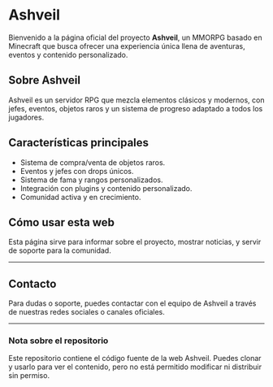 # Ashveil

Bienvenido a la página oficial del proyecto **Ashveil**, un MMORPG basado en Minecraft que busca ofrecer una experiencia única llena de aventuras, eventos y contenido personalizado.

## Sobre Ashveil

Ashveil es un servidor RPG que mezcla elementos clásicos y modernos, con jefes, eventos, objetos raros y un sistema de progreso adaptado a todos los jugadores.

## Características principales

- Sistema de compra/venta de objetos raros.
- Eventos y jefes con drops únicos.
- Sistema de fama y rangos personalizados.
- Integración con plugins y contenido personalizado.
- Comunidad activa y en crecimiento.

## Cómo usar esta web

Esta página sirve para informar sobre el proyecto, mostrar noticias, y servir de soporte para la comunidad.

---

## Contacto

Para dudas o soporte, puedes contactar con el equipo de Ashveil a través de nuestras redes sociales o canales oficiales.

---

### Nota sobre el repositorio

Este repositorio contiene el código fuente de la web Ashveil. Puedes clonar y usarlo para ver el contenido, pero no está permitido modificar ni distribuir sin permiso.

